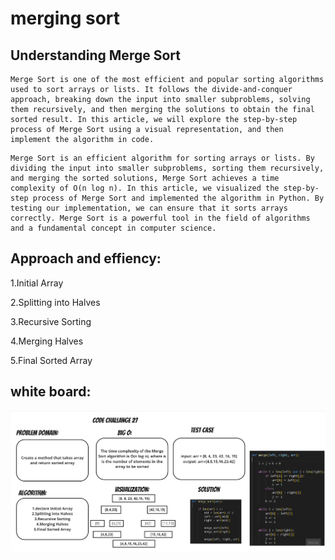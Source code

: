 # merging sort
## Understanding Merge Sort
```
Merge Sort is one of the most efficient and popular sorting algorithms used to sort arrays or lists. It follows the divide-and-conquer approach, breaking down the input into smaller subproblems, solving them recursively, and then merging the solutions to obtain the final sorted result. In this article, we will explore the step-by-step process of Merge Sort using a visual representation, and then implement the algorithm in code.

```
```
Merge Sort is an efficient algorithm for sorting arrays or lists. By dividing the input into smaller subproblems, sorting them recursively, and merging the sorted solutions, Merge Sort achieves a time complexity of O(n log n). In this article, we visualized the step-by-step process of Merge Sort and implemented the algorithm in Python. By testing our implementation, we can ensure that it sorts arrays correctly. Merge Sort is a powerful tool in the field of algorithms and a fundamental concept in computer science.
```
## Approach and effiency:
1.Initial Array

2.Splitting into Halves 

3.Recursive Sorting

4.Merging Halves

5.Final Sorted Array
 ## white board:

![wb](./cc27.jpg)